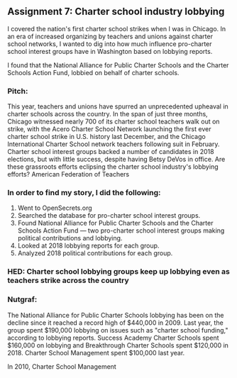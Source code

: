 ## Assignment 7: Charter school industry lobbying 

I covered the nation's first charter school strikes when I was in Chicago. In an era of increased organizing by teachers and unions against charter school networks, I wanted to dig into how much influence pro-charter school interest groups have in Washington based on lobbying reports. 

I found that the National Alliance for Public Charter Schools and the Charter Schools Action Fund, lobbied on behalf of charter schools.

### Pitch:
This year, teachers and unions have spurred an unprecedented upheaval in charter schools across the country. In the span of just three months, Chicago witnessed nearly 700 of its charter school teachers walk out on strike, with the Acero Charter School Network launching the first ever charter school strike in U.S. history last December, and the Chicago International Charter School network teachers following suit in February. Charter school interest groups backed a number of candidates in 2018 elections, but with little success, despite having Betsy DeVos in office. Are these grassroots efforts eclipsing the charter school industry's lobbying efforts?
American Federation of Teachers
 
### In order to find my story, I did the following:
1. Went to OpenSecrets.org
1. Searched the database for pro-charter school interest groups.
1. Found National Alliance for Public Charter Schools and the Charter Schools Action Fund — two pro-charter school interest groups making political contributions and lobbying.
1. Looked at 2018 lobbying reports for each group.
1. Analyzed 2018 political contributions for each group. 

### HED: Charter school lobbying groups keep up lobbying even as teachers strike across the country
### Nutgraf: 

The National Alliance for Public Charter Schools lobbying has been on the decline since it reached a record high of $440,000 in 2009. Last year, the group spent $190,000 lobbying on issues such as "charter school funding," according to lobbying reports. Success Academy Charter Schools spent $160,000 on lobbying and Breakthrough Charter Schools spent $120,000 in 2018. Charter School Management spent $100,000 last year. 

In 2010, Charter School Management 




